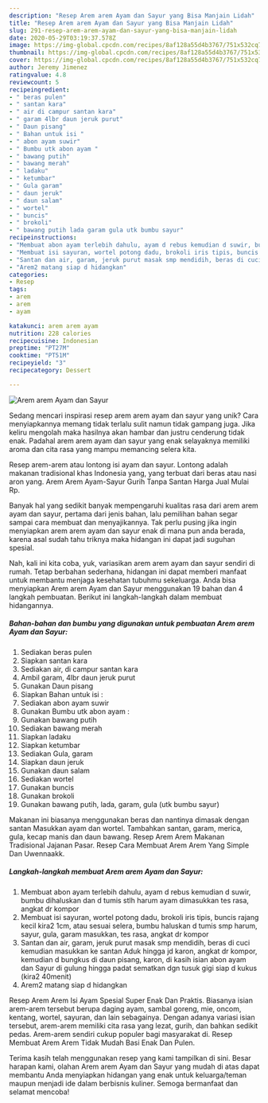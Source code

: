 ```yaml
---
description: "Resep Arem arem Ayam dan Sayur yang Bisa Manjain Lidah"
title: "Resep Arem arem Ayam dan Sayur yang Bisa Manjain Lidah"
slug: 291-resep-arem-arem-ayam-dan-sayur-yang-bisa-manjain-lidah
date: 2020-05-29T03:19:37.578Z
image: https://img-global.cpcdn.com/recipes/8af128a55d4b3767/751x532cq70/arem-arem-ayam-dan-sayur-foto-resep-utama.jpg
thumbnail: https://img-global.cpcdn.com/recipes/8af128a55d4b3767/751x532cq70/arem-arem-ayam-dan-sayur-foto-resep-utama.jpg
cover: https://img-global.cpcdn.com/recipes/8af128a55d4b3767/751x532cq70/arem-arem-ayam-dan-sayur-foto-resep-utama.jpg
author: Jeremy Jimenez
ratingvalue: 4.8
reviewcount: 5
recipeingredient:
- " beras pulen"
- " santan kara"
- " air di campur santan kara"
- " garam 4lbr daun jeruk purut"
- " Daun pisang"
- " Bahan untuk isi "
- " abon ayam suwir"
- " Bumbu utk abon ayam "
- " bawang putih"
- " bawang merah"
- " ladaku"
- " ketumbar"
- " Gula garam"
- " daun jeruk"
- " daun salam"
- " wortel"
- " buncis"
- " brokoli"
- " bawang putih lada garam gula utk bumbu sayur"
recipeinstructions:
- "Membuat abon ayam terlebih dahulu, ayam d rebus kemudian d suwir, bumbu dihaluskan dan d tumis stlh harum ayam dimasukkan tes rasa, angkat dr kompor"
- "Membuat isi sayuran, wortel potong dadu, brokoli iris tipis, buncis rajang kecil kira2 1cm, atau sesuai selera, bumbu haluskan d tumis smp harum, sayur, gula, garam masukkan, tes rasa, angkat dr kompor"
- "Santan dan air, garam, jeruk purut masak smp mendidih, beras di cuci kemudian masukkan ke santan Aduk hingga jd karon, angkat dr kompor, kemudian d bungkus di daun pisang, karon, di kasih isian abon ayam dan Sayur di gulung hingga padat sematkan dgn tusuk gigi siap d kukus (kira2 40menit)"
- "Arem2 matang siap d hidangkan"
categories:
- Resep
tags:
- arem
- arem
- ayam

katakunci: arem arem ayam 
nutrition: 228 calories
recipecuisine: Indonesian
preptime: "PT27M"
cooktime: "PT51M"
recipeyield: "3"
recipecategory: Dessert

---
```



![Arem arem Ayam dan Sayur](https://img-global.cpcdn.com/recipes/8af128a55d4b3767/751x532cq70/arem-arem-ayam-dan-sayur-foto-resep-utama.jpg)

Sedang mencari inspirasi resep arem arem ayam dan sayur yang unik? Cara menyiapkannya memang tidak terlalu sulit namun tidak gampang juga. Jika keliru mengolah maka hasilnya akan hambar dan justru cenderung tidak enak. Padahal arem arem ayam dan sayur yang enak selayaknya memiliki aroma dan cita rasa yang mampu memancing selera kita.

Resep arem-arem atau lontong isi ayam dan sayur. Lontong adalah makanan tradisional khas Indonesia yang, yang terbuat dari beras atau nasi aron yang. Arem Arem Ayam-Sayur Gurih Tanpa Santan Harga Jual Mulai Rp.

Banyak hal yang sedikit banyak mempengaruhi kualitas rasa dari arem arem ayam dan sayur, pertama dari jenis bahan, lalu pemilihan bahan segar sampai cara membuat dan menyajikannya. Tak perlu pusing jika ingin menyiapkan arem arem ayam dan sayur enak di mana pun anda berada, karena asal sudah tahu triknya maka hidangan ini dapat jadi suguhan spesial.


Nah, kali ini kita coba, yuk, variasikan arem arem ayam dan sayur sendiri di rumah. Tetap berbahan sederhana, hidangan ini dapat memberi manfaat untuk membantu menjaga kesehatan tubuhmu sekeluarga. Anda bisa menyiapkan Arem arem Ayam dan Sayur menggunakan 19 bahan dan 4 langkah pembuatan. Berikut ini langkah-langkah dalam membuat hidangannya.

<!--inarticleads1-->

##### Bahan-bahan dan bumbu yang digunakan untuk pembuatan Arem arem Ayam dan Sayur:

1. Sediakan  beras pulen
1. Siapkan  santan kara
1. Sediakan  air, di campur santan kara
1. Ambil  garam, 4lbr daun jeruk purut
1. Gunakan  Daun pisang
1. Siapkan  Bahan untuk isi :
1. Sediakan  abon ayam suwir
1. Gunakan  Bumbu utk abon ayam :
1. Gunakan  bawang putih
1. Sediakan  bawang merah
1. Siapkan  ladaku
1. Siapkan  ketumbar
1. Sediakan  Gula, garam
1. Siapkan  daun jeruk
1. Gunakan  daun salam
1. Sediakan  wortel
1. Gunakan  buncis
1. Gunakan  brokoli
1. Gunakan  bawang putih, lada, garam, gula (utk bumbu sayur)


Makanan ini biasanya menggunakan beras dan nantinya dimasak dengan santan Masukkan ayam dan wortel. Tambahkan santan, garam, merica, gula, kecap manis dan daun bawang. Resep Arem Arem Makanan Tradisional Jajanan Pasar. Resep Cara Membuat Arem Arem Yang Simple Dan Uwennaakk. 

<!--inarticleads2-->

##### Langkah-langkah membuat Arem arem Ayam dan Sayur:

1. Membuat abon ayam terlebih dahulu, ayam d rebus kemudian d suwir, bumbu dihaluskan dan d tumis stlh harum ayam dimasukkan tes rasa, angkat dr kompor
1. Membuat isi sayuran, wortel potong dadu, brokoli iris tipis, buncis rajang kecil kira2 1cm, atau sesuai selera, bumbu haluskan d tumis smp harum, sayur, gula, garam masukkan, tes rasa, angkat dr kompor
1. Santan dan air, garam, jeruk purut masak smp mendidih, beras di cuci kemudian masukkan ke santan Aduk hingga jd karon, angkat dr kompor, kemudian d bungkus di daun pisang, karon, di kasih isian abon ayam dan Sayur di gulung hingga padat sematkan dgn tusuk gigi siap d kukus (kira2 40menit)
1. Arem2 matang siap d hidangkan


Resep Arem Arem Isi Ayam Spesial Super Enak Dan Praktis. Biasanya isian arem-arem tersebut berupa daging ayam, sambal goreng, mie, oncom, kentang, wortel, sayuran, dan lain sebagainya. Dengan adanya variasi isian tersebut, arem-arem memiliki cita rasa yang lezat, gurih, dan bahkan sedikit pedas. Arem-arem sendiri cukup populer bagi masyarakat di. Resep Membuat Arem Arem Tidak Mudah Basi Enak Dan Pulen. 

Terima kasih telah menggunakan resep yang kami tampilkan di sini. Besar harapan kami, olahan Arem arem Ayam dan Sayur yang mudah di atas dapat membantu Anda menyiapkan hidangan yang enak untuk keluarga/teman maupun menjadi ide dalam berbisnis kuliner. Semoga bermanfaat dan selamat mencoba!
